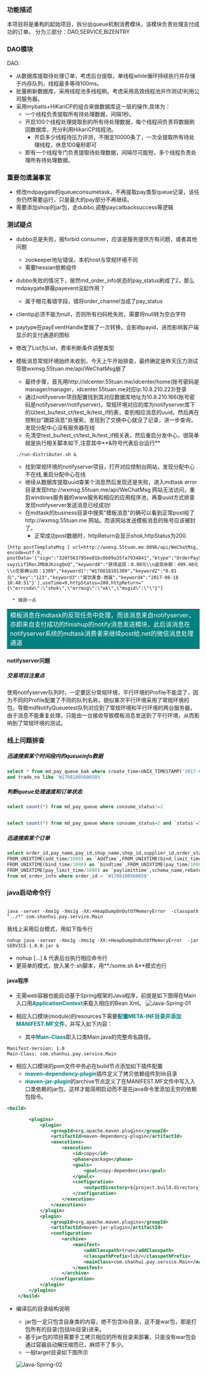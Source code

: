 ### 功能描述
本项目将是重构的起始项目，拆分出queue机制消费模块，该模块负责处理支付成功的订单。
分为三部分：DAO,SERVICE,BIZENTRY
### DAO模块
DAO:
  * 从数据库提取待处理订单，考虑后台提取，单线程while循环持续执行并存储于内存队列，线程最多等待100ms。
  * 批量刷新数据库，采用线程池多线程刷。考虑采用高效线程池并作测试!利用公司服务器。
  * 采用mybatis+HiKariCP的组合来做数据库这一层的操作,具体为：
      * 一个线程负责提取所有待处理数据，间隔1秒。
      * 开启100个线程处理提取到的所有待处理数据，每个线程间负责将数据刷回数据库，充分利用HikariCP线程池。
          * 开启多少线程待压力评测，不限定10000条了，一次全提取所有待处理线程，休息100毫秒即可
      * 即有一个线程专门负责提取待处理数据，间隔尽可能短，多个线程负责处理所有待处理数据。


### 重要勿遗漏事宜
  * 修改mdpaygate的queueconsumetask，不再提取pay类型queue记录，该任务仍然需要运行，只是最大的pay部分不再继续。
  * 需要添加shop的jar包，走dubbo,调整paycallbacksuccess等逻辑

### 测试疑点
  * dubbo总是失败，报forbid consumer，应该是服务提供方有问题，或者其他问题
      * zookeeper地址错误，本机host与常规环境不同
      * 需要hessian依赖组件
  * dubbo失败的情况下，居然md_order_info状态的pay_status刷成了2，那么mdpaygate屏蔽payevent没起作用？
      * 属于眼花看错字段，错将order_channel当成了pay_status
  * clientip必须不能为null，否则所有扫码枪失败，需要将null转为空白字符
  * paytype在payEventHandle里做了一次转换，会影响payid，进而影响客户端显示的支付通道的图标
  * 修改了List<String>为List<Integer>，费率判断条件调整类型
  * 模板消息常规环境始终未收到，今天上午开始排查，最终确定是昨天压力测试导致wxmsg.55tuan.me/api/WeChatMsg崩了
      * 最终步骤，首先用http://idcenter.55tuan.me/idcenter/home(账号密码是manager/manager，idcenter.55tuan.me对应ip:10.8.210.223)登录
      * 通过notifyserver项目配置找到其对应数据库地址为10.8.210.166(账号密码是notifyserver/notifyserver)，常规环境对应的库为notifyserver库下的以test_bu/test_ct/test_lk/test_if的表，查到相应消息的uuid，然后再在控制台"跟踪消息"处搜索，发现到了交换中心就没了记录，进一步查询，发现分配中心没有服务器在线
      * 先清空test_bu/test_ct/test_lk/test_if相关表，然后重启分发中心，很简单就是执行相关脚本如下,注意其中**&符号代表后台运行**

      ```
      ./run-distributer.sh &
      ```

      * 找到常规环境的notifyserver项目，打开对应控制台网站，发现分配中心不在线,重启分配中心在线
      * 继续从数据库提取uuid查某个消息然后发现还是失败，进入mdtask error目录发现http://wxmsg.55tuan.me/api/WeChatMsg 网站无法访问，重启windows服务器的www服务和相应的应用程序池，再查uuid方式排查发现notifyserver发送消息已经成功!
      * 在mdtask的business目录中搜索"模板消息"的确可以看到正常post给了http://wxmsg.55tuan.me 网站。而该网站发送模板消息的账号应该被封了。
          * 正常成功post数据时，httpReturn会显示shok,httpStatus为200.

```
[http postTemplateMsg [ url=http://wxmsg.55tuan.me:8096/api/WeChatMsg, encode=utf-8, postData='{"sign":"320f563795ee01bc0b09a35fa7934841","btype":"OrderPaySuccessed","userId":"37514294","keyword5":"8005816","openid":"ogIb-swyzLifIRecJMbBJKzsgQoQ","keyword8":"获得返现：0.00元\\n返现余额：499.40元\\n交易确认码：1309","keyword1":"W170818101309","keyword2":"0.01元","key":"123","keyword3":"餐饮美食-西餐","keyword4":"2017-08-18 10:48:51"}'],useTime=9,httpStatus=200,httpReturn="{\"errcode\":\"shok\",\"errmsg\":\"ok\",\"msgid\":\"\"}"]

```
      * 强调一点

<table><tr><td bgcolor="Teal"><font color="white">模板消息在mdtask的反现任务中处理，而该消息来自notifyserver，亦即来自支付成功的finishup的notify消息发送模块，此后该消息在notifyserver系统的mdtask消费者来继续post给.net的微信消息处理通道</font></td></tr></table>

#### notifyserver问题

##### 交易项目注意点
使用notifyserver队列时，一定要区分常规环境，平行环境的Profile不能混了，因为不同的Profile配置了不同的队列名称，貌似某次平行环境采用了常规环境的包，导致mdNotifyQueuetest队列对应到了常规环境和平行环境的两台服务器，由于消息不能重复处理，只能由一台接收导致模板消息发送到了平行环境，从而影响到了常规环境的测试。

### 线上问题排查
##### 迅速搜索某个时间段内的queueinfo数据

``` sql
select * from md_pay_queue_bak where create_time>UNIX_TIMESTAMP('2017-08-18 05:20:00')*1000 and create_time<UNIX_TIMESTAMP('2017-08-18 06:20:00')*1000
and trade_no like 'W1708180560658%'
```

##### 判断queue处理速度和订单状态

```sql
select count(*) from md_pay_queue where consume_status!=2


select count(*) from md_pay_queue where consume_status=2 and `status`=5
```

##### 迅速搜索某个订单

```sql
select order_id,pay_name,pay_id,shop_name,shop_id,supplier_id,order_status,pay_status,user_id,ostype,
FROM_UNIXTIME(add_time/1000) as `AddTime`,FROM_UNIXTIME(bind_limit_time/1000) as `bindlimittime`,
FROM_UNIXTIME(bind_time/1000) as `bindtime`,FROM_UNIXTIME(pay_time/1000) as `paytime`,
FROM_UNIXTIME(pay_limit_time/1000) as `paylimittime`,schema_name,rebate_status,order_source,jiesuan_amount,pay_fee,order_rebate_total_money
from md_order_info where order_id = 'W1708180560658'
```

### java启动命令行

```

java -server -Xmx1g -Xms1g -XX:+HeapDumpOnOutOfMemoryError  -classpath "../*" com.shanhui.pay.service.Main

```

我线上采用后台模式，用如下指令行

```
nohup java -server -Xmx1g -Xms1g -XX:+HeapDumpOnOutOfMemoryError  -jar SERVICE-1.0.0.jar &
```

* nohup [...] & 代表后台执行相应命令行
* 更简单的模式，放入某个.sh脚本，用**./some.sh &**模式也行

#### java程序

* 无需web容器也能启动基于Spring框架的Java程序，前提是如下图得在Main入口用<font color=Teal>**ApplicationContext**</font>来载入相应的Bean Xml。
 ![Java-Spring-01](images/Java-Spring-01.jpg)

* 相应入口模块(module)的resources下需要<font color=Teal>**配置META-INF目录并添加MANIFEST.MF文件**</font>，并写入如下内容：
   * 其中<font color=Teal>**Main-Class**</font>即入口类Main.java的完整命名路径。
```
Manifest-Version: 1.0
Main-Class: com.shanhui.pay.service.Main
```
* 相应入口模块的pom文件中务必在build节点添加如下插件配置
    * <font color=Teal>**maven-dependency-plugin**</font>插件定义了拷贝依赖组件到lib目录
    * <font color=Teal>**maven-jar-plugin**</font>的archive节点定义了在MANIFEST.MF文件中写入入口类依赖的jar包，这样才能简明启动而不是在java命令里添加无穷的依赖包指令。
```xml
<build>

        <plugins>
            <plugin>
                <groupId>org.apache.maven.plugins</groupId>
                <artifactId>maven-dependency-plugin</artifactId>
                <executions>
                    <execution>
                        <id>copy</id>
                        <phase>package</phase>
                        <goals>
                            <goal>copy-dependencies</goal>
                        </goals>
                        <configuration>
                            <outputDirectory>${project.build.directory}/lib</outputDirectory>
                        </configuration>
                    </execution>
                </executions>
            </plugin>
            <plugin>
                <groupId>org.apache.maven.plugins</groupId>
                <artifactId>maven-jar-plugin</artifactId>
                <configuration>
                    <archive>
                        <manifest>
                            <addClasspath>true</addClasspath>
                            <classpathPrefix>lib/</classpathPrefix>
                            <mainClass>com.shanhui.pay.service.Main</mainClass>
                        </manifest>
                    </archive>
                </configuration>
            </plugin>
        </plugins>
    </build>
```
* 编译后的目录结构说明
    * jar包一定只包含自身类的内容，绝不包含lib目录，这不是war包，那是打包所有的目录(包括lib目录)进来。
    * 基于jar包的项目需要手工拷贝相应的所有目录来部署，只是没有war包会通过容器自动解压缩而已，麻烦不了多少。
    * 一般target目录如下图所示

    ![Java-Spring-02](images/Java-Spring-02.jpg)
